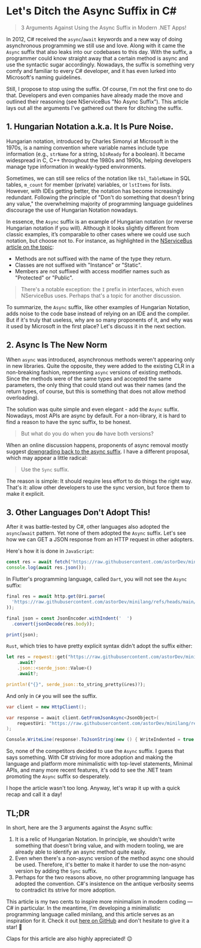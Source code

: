 # Let's Ditch the Async Suffix in C#

> 3 Arguments Against Using the Async Suffix in Modern .NET Apps!

In 2012, C# received the `async`/`await` keywords and a new way of doing asynchronous programming we still use and love. Along with it came the `Async` suffix that also leaks into our codebases to this day. With the suffix, a programmer could know straight away that a certain method is async and use the syntactic sugar accordingly. Nowadays, the suffix is something very comfy and familiar to every C# developer, and it has even lurked into Microsoft's naming guidelines.

Still, I propose to stop using the suffix. Of course, I'm not the first one to do that. Developers and even companies have already made the move and outlined their reasoning (see NServiceBus "No Async Suffix"). This article lays out all the arguments I've gathered out there for ditching the suffix.

## 1. Hungarian Notation a.k.a. It Is Pure Noise.

Hungarian notation, introduced by Charles Simonyi at Microsoft in the 1970s, is a naming convention where variable names include type information (e.g., `strName` for a string, `bIsReady` for a boolean). It became widespread in C, C++ throughout the 1980s and 1990s, helping developers manage type information in weakly-typed environments. 

Sometimes, we can still see relics of the notation like `tbl_TableName` in SQL tables, `m_count` for member (private) variables, or `lstItems` for lists. However, with IDEs getting better, the notation has become increasingly redundant. Following the principle of "Don't do something that doesn't bring any value," the overwhelming majority of programming language guidelines discourage the use of Hungarian Notation nowadays.

In essence, the `Async` suffix is an example of Hungarian notation (or reverse Hungarian notation if you will). Although it looks slightly different from classic examples, it’s comparable to other cases where we could use such notation, but choose not to. For instance, as highlighted in the [NServiceBus article on the topic](https://docs.particular.net/nservicebus/upgrades/5to6/async-suffix#reason-for-no-async-suffix-nservicebus-apis-do-not-follow-hungarian-notation):

- Methods are not suffixed with the name of the type they return.
- Classes are not suffixed with "Instance" or "Static".
- Members are not suffixed with access modifier names such as "Protected" or "Public".

> There's a notable exception: the `I` prefix in interfaces, which even NServiceBus uses. Perhaps that's a topic for another discussion.

To summarize, the `Async` suffix, like other examples of Hungarian Notation, adds noise to the code base instead of relying on an IDE and the compiler. But if it's truly that useless, why are so many proponents of it, and why was it used by Microsoft in the first place? Let's discuss it in the next section.

## 2. Async Is The New Norm

When `async` was introduced, asynchronous methods weren't appearing only in new libraries. Quite the opposite, they were added to the existing CLR in a non-breaking fashion, representing `async` versions of existing methods. Since the methods were of the same types and accepted the same parameters, the only thing that could stand out was their names (and the return types, of course, but this is something that does not allow method overloading). 

The solution was quite simple and even elegant - add the `Async` suffix. Nowadays, most APIs are async by default. For a non-library, it is hard to find a reason to have the sync suffix, to be honest.

> But what do you do when you **do** have both versions?

When an online discussion happens, proponents of async removal mostly suggest [downgrading back to the async suffix](https://www.reddit.com/r/dotnet/comments/10zpxst/comment/j84l6am/?utm_source=share&utm_medium=web3x&utm_name=web3xcss&utm_term=1&utm_content=share_button). I have a different proposal, which may appear a little radical: 

> Use the `Sync` suffix. 

The reason is simple: It should require less effort to do things the right way. That's it: allow other developers to use the sync version, but force them to make it explicit.

## 3. Other Languages Don't Adopt This!

After it was battle-tested by C#, other languages also adopted the `async`/`await` pattern. Yet none of them adopted the `Async` suffix. Let's see how we can GET a JSON response from an HTTP request in other adopters.

Here's how it is done in `JavaScript`:

```js
const res = await fetch("https://raw.githubusercontent.com/astorDev/minilang/refs/heads/main/hello.json");
console.log(await res.json());
```

In Flutter's programming language, called `Dart`, you will not see the `Async` suffix:

```js
final res = await http.get(Uri.parse(
  'https://raw.githubusercontent.com/astorDev/minilang/refs/heads/main/hello.json'
));

final json = const JsonEncoder.withIndent('  ')
  .convert(jsonDecode(res.body));

print(json);
```

`Rust`, which tries to have pretty explicit syntax didn't adopt the suffix either:

```rust
let res = reqwest::get("https://raw.githubusercontent.com/astorDev/minilang/refs/heads/main/hello.json")
    .await?
    .json::<serde_json::Value>()
    .await?;

println!("{}", serde_json::to_string_pretty(&res)?);
```

And only in `C#` you will see the suffix.

```csharp
var client = new HttpClient();

var response = await client.GetFromJsonAsync<JsonObject>(
    requestUri: "https://raw.githubusercontent.com/astorDev/minilang/refs/heads/main/hello.json"
);

Console.WriteLine(response!.ToJsonString(new () { WriteIndented = true }));
```

So, none of the competitors decided to use the `Async` suffix. I guess that says something. With C# striving for more adoption and making the language and platform more minimalistic with top-level statements, Minimal APIs, and many more recent features, it's odd to see the .NET team promoting the `Async` suffix so desperately.

I hope the article wasn't too long. Anyway, let's wrap it up with a quick recap and call it a day!

## TL;DR

In short, here are the 3 arguments against the Async suffix:

1. It is a relic of Hungarian Notation. In principle, we shouldn't write something that doesn't bring value, and with modern tooling, we are already able to identify an async method quite easily.
2. Even when there's a non-async version of the method async one should be used. Therefore, it's better to make it harder to use the non-async version by adding the `Sync` suffix.
3. Perhaps for the two reasons above, no other programming language has adopted the convention. C#'s insistence on the antique verbosity seems to contradict its strive for more adoption.

This article is my two cents to inspire more minimalism in modern coding — C# in particular. In the meantime, I'm developing a minimalistic programming language called minilang, and this article serves as an inspiration for it. Check it out [here on GitHub](https://github.com/astorDev/minilang) and don't hesitate to give it a star! 🌟

Claps for this article are also highly appreciated! 😉
